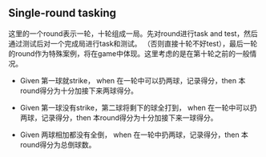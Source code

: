 ## Single-round tasking

这里的一个round表示一轮，十轮组成一局。先对round进行task and test，然后通过测试后对一个完成局进行task和测试。
（否则直接十轮不好test），最后一轮的round作为特殊案例，将在game中体现。这里考虑的是在第十轮之前的一般情况。


- Given 第一球就strike， when 在一轮中可以扔两球，记录得分，then 本round得分为十分加接下来两球得分。

- Given 第一球没有strike，第二球将剩下的球全打到， when 在一轮中可以扔两球，记录得分，then 本round得分为十分加接下来一球得分。

- Given 两球相加都没有全倒， when 在一轮中扔两球，记录得分，then 本round得分为总倒球数。